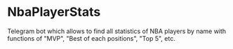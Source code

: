 # NbaPlayerStats
Telegram bot which allows to find all statistics of NBA players by name with functions of "MVP", "Best of each positions", "Top 5", etc.
